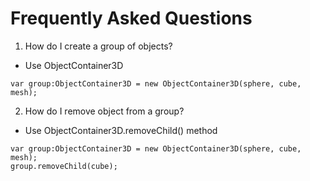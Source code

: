 # Frequently Asked Questions #

1. How do I create a group of objects?
  * Use ObjectContainer3D
```
var group:ObjectContainer3D = new ObjectContainer3D(sphere, cube, mesh);
```

2. How do I remove object from a group?
  * Use ObjectContainer3D.removeChild() method
```
var group:ObjectContainer3D = new ObjectContainer3D(sphere, cube, mesh);
group.removeChild(cube);
```

